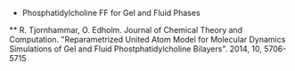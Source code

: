 * Phosphatidylcholine FF for Gel and Fluid Phases

** R. Tjornhammar, O. Edholm. Journal of Chemical Theory and Computation. "Reparametrized United Atom Model for Molecular Dynamics Simulations of Gel and Fluid Phostphatidylcholine Bilayers". 2014, 10, 5706-5715
